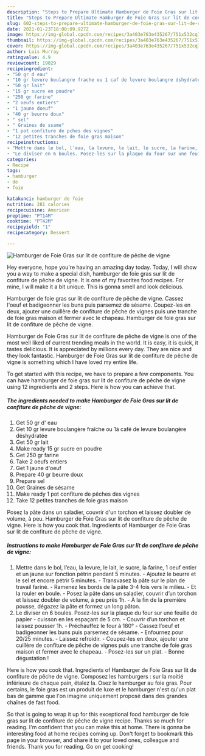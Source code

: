 ```yaml
---
description: "Steps to Prepare Ultimate Hamburger de Foie Gras sur lit de confiture de pêche de vigne"
title: "Steps to Prepare Ultimate Hamburger de Foie Gras sur lit de confiture de pêche de vigne"
slug: 602-steps-to-prepare-ultimate-hamburger-de-foie-gras-sur-lit-de-confiture-de-peche-de-vigne
date: 2021-01-23T18:08:09.927Z
image: https://img-global.cpcdn.com/recipes/3a403e763e435267/751x532cq70/hamburger-de-foie-gras-sur-lit-de-confiture-de-peche-de-vigne-photo-principale-de-la-recette.jpg
thumbnail: https://img-global.cpcdn.com/recipes/3a403e763e435267/751x532cq70/hamburger-de-foie-gras-sur-lit-de-confiture-de-peche-de-vigne-photo-principale-de-la-recette.jpg
cover: https://img-global.cpcdn.com/recipes/3a403e763e435267/751x532cq70/hamburger-de-foie-gras-sur-lit-de-confiture-de-peche-de-vigne-photo-principale-de-la-recette.jpg
author: Luis Murray
ratingvalue: 4.9
reviewcount: 19029
recipeingredient:
- "50 gr d eau"
- "10 gr levure boulangre frache ou 1 caf de levure boulangre dshydrate"
- "50 gr lait"
- "15 gr sucre en poudre"
- "250 gr farine"
- "2 oeufs entiers"
- "1 jaune doeuf"
- "40 gr beurre doux"
- " sel"
- " Graines de ssame"
- "1 pot confiture de pches des vignes"
- "12 petites tranches de foie gras maison"
recipeinstructions:
- "Mettre dans le bol, l’eau, la levure, le lait, le sucre, la farine, 1 oeuf entier et un jaune sur fonction pétrin pendant 5 minutes. Ajoutez le beurre et le sel et encore pétrir 5 minutes. Transvasez la pâte sur le plan de travail fariné. Ramenez les bords de la pâte 3-4 fois vers le milieu. Et la rouler en boule. Posez la pâte dans un saladier, couvrir d’un torchon et laissez doubler de volume, à peu près 1h. À la fin de la première pousse, dégazez la pâte et formez un long pâton."
- "Le diviser en 6 boules. Posez-les sur la plaque du four sur une feuille de papier cuisson en les espaçant de 5 cm. Couvrir d’un torchon et laissez pousser 1h. Préchauffez le four à 180° Cassez l’oeuf et badigeonner les buns puis parsemez de sésame. Enfournez pour 20/25 minutes. Laissez refroidir. Coupez-les en deux, ajouter une cuillère de confiture de pêche de vignes puis une tranche de foie gras maison et fermer avec le chapeau. Posez-les sur un plat. Bonne dégustation !"
categories:
- Recipe
tags:
- hamburger
- de
- foie

katakunci: hamburger de foie 
nutrition: 281 calories
recipecuisine: American
preptime: "PT14M"
cooktime: "PT42M"
recipeyield: "1"
recipecategory: Dessert

---
```



![Hamburger de Foie Gras sur lit de confiture de pêche de vigne](https://img-global.cpcdn.com/recipes/3a403e763e435267/751x532cq70/hamburger-de-foie-gras-sur-lit-de-confiture-de-peche-de-vigne-photo-principale-de-la-recette.jpg)

Hey everyone, hope you're having an amazing day today. Today, I will show you a way to make a special dish, hamburger de foie gras sur lit de confiture de pêche de vigne. It is one of my favorites food recipes. For mine, I will make it a bit unique. This is gonna smell and look delicious.

Hamburger de foie gras sur lit de confiture de pêche de vigne. Cassez l&#39;oeuf et badigeonner les buns puis parsemez de sésame. Coupez-les en deux, ajouter une cuillère de confiture de pêche de vignes puis une tranche de foie gras maison et fermer avec le chapeau. Hamburger de foie gras sur lit de confiture de pêche de vigne.

Hamburger de Foie Gras sur lit de confiture de pêche de vigne is one of the most well liked of current trending meals in the world. It is easy, it is quick, it tastes delicious. It is appreciated by millions every day. They are nice and they look fantastic. Hamburger de Foie Gras sur lit de confiture de pêche de vigne is something which I have loved my entire life.


To get started with this recipe, we have to prepare a few components. You can have hamburger de foie gras sur lit de confiture de pêche de vigne using 12 ingredients and 2 steps. Here is how you can achieve that.

<!--inarticleads1-->

##### The ingredients needed to make Hamburger de Foie Gras sur lit de confiture de pêche de vigne:

1. Get 50 gr d&#39; eau
1. Get 10 gr levure boulangère fraîche ou 1à café de levure boulangère déshydratée
1. Get 50 gr lait
1. Make ready 15 gr sucre en poudre
1. Get 250 gr farine
1. Take 2 oeufs entiers
1. Get 1 jaune d&#39;oeuf
1. Prepare 40 gr beurre doux
1. Prepare  sel
1. Get  Graines de sésame
1. Make ready 1 pot confiture de pêches des vignes
1. Take 12 petites tranches de foie gras maison


Posez la pâte dans un saladier, couvrir d&#39;un torchon et laissez doubler de volume, à peu. Hamburger de Foie Gras sur lit de confiture de pêche de vigne. Here is how you cook that. Ingredients of Hamburger de Foie Gras sur lit de confiture de pêche de vigne. 

<!--inarticleads2-->

##### Instructions to make Hamburger de Foie Gras sur lit de confiture de pêche de vigne:

1. Mettre dans le bol, l’eau, la levure, le lait, le sucre, la farine, 1 oeuf entier et un jaune sur fonction pétrin pendant 5 minutes. - Ajoutez le beurre et le sel et encore pétrir 5 minutes. - Transvasez la pâte sur le plan de travail fariné. - Ramenez les bords de la pâte 3-4 fois vers le milieu. - Et la rouler en boule. - Posez la pâte dans un saladier, couvrir d’un torchon et laissez doubler de volume, à peu près 1h. - À la fin de la première pousse, dégazez la pâte et formez un long pâton.
1. Le diviser en 6 boules. Posez-les sur la plaque du four sur une feuille de papier - cuisson en les espaçant de 5 cm. - Couvrir d’un torchon et laissez pousser 1h. - Préchauffez le four à 180° - Cassez l’oeuf et badigeonner les buns puis parsemez de sésame. - Enfournez pour 20/25 minutes. - Laissez refroidir. - Coupez-les en deux, ajouter une cuillère de confiture de pêche de vignes puis une tranche de foie gras maison et fermer avec le chapeau. - Posez-les sur un plat. - Bonne dégustation !


Here is how you cook that. Ingredients of Hamburger de Foie Gras sur lit de confiture de pêche de vigne. Composez les hamburgers : sur la moitié inférieure de chaque pain, étalez la. Osez le hamburger au foie gras. Pour certains, le foie gras est un produit de luxe et le hamburger n&#39;est qu&#39;un plat bas de gamme que l&#39;on imagine uniquement proposé dans des grandes chaînes de fast food. 

So that is going to wrap it up for this exceptional food hamburger de foie gras sur lit de confiture de pêche de vigne recipe. Thanks so much for reading. I'm confident that you can make this at home. There is gonna be interesting food at home recipes coming up. Don't forget to bookmark this page in your browser, and share it to your loved ones, colleague and friends. Thank you for reading. Go on get cooking!
